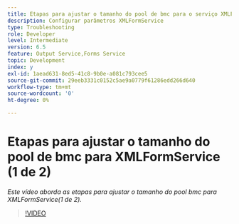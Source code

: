 ```yaml
---
title: Etapas para ajustar o tamanho do pool de bmc para o serviço XMLForm (1 de 2)
description: Configurar parâmetros XMLFormService
type: Troubleshooting
role: Developer
level: Intermediate
version: 6.5
feature: Output Service,Forms Service
topic: Development
index: y
exl-id: 1aead631-8ed5-41c8-9b0e-a081c793cee5
source-git-commit: 29eeb3331c0152c5ae9a0779f61286edd266d640
workflow-type: tm+mt
source-wordcount: '0'
ht-degree: 0%

---
```



# Etapas para ajustar o tamanho do pool de bmc para XMLFormService (1 de 2)

*Este vídeo aborda as etapas para ajustar o tamanho do pool bmc para XMLFormService(1 de 2).*

>[!VIDEO](https://video.tv.adobe.com/v/335552?quality=9&learn=on)

